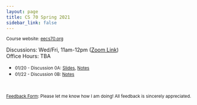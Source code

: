 ```yaml
---
layout: page
title: CS 70 Spring 2021
sidebar_link: false
---
```


<small> Course website: <a href='https://www.eecs70.org'>eecs70.org</a> </small>

Discussions: Wed/Fri, 11am-12pm (<a href='https://berkeley.zoom.us/j/93166055219?pwd=QVNKK2hvdEQvak9sQm1wWnVQamdlQT09'>Zoom Link</a>)
<br>
Office Hours: TBA

* <small> 01/20 - Discussion 0A: <a href='https://docs.google.com/presentation/d/1ruLXTOKdQ9Q-3QI4MGS-X-d_i9AjLMVkQSL2-8gSGM0/edit?usp=sharing'>Slides</a>, <a href='/assets/pdfs/cs70/sp21cs70/dis0a.pdf'>Notes</a> </small>
* <small> 01/22 - Discussion 0B: <a href='/assets/pdfs/cs70/sp21cs70/dis0b.pdf'>Notes</a> </small>



<br>

<small><a href='https://forms.gle/QEK1meixGCxbfHBP8'>Feedback Form</a>: Please let me know how I am doing! All feedback is sincerely appreciated.</small>
